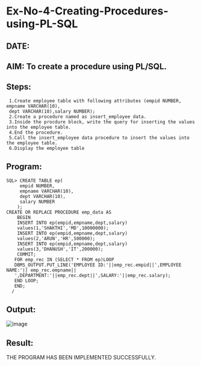 # Ex-No-4-Creating-Procedures-using-PL-SQL
## DATE:
## AIM: To create a procedure using PL/SQL.
## Steps:
     1.Create employee table with following attributes (empid NUMBER, empname VARCHAR(10),
     dept VARCHAR(10),salary NUMBER);
     2.Create a procedure named as insert_employee data.
     3.Inside the procdure block, write the query for inserting the values into the employee table.
     4.End the procedure.
     5.Call the insert_employee data procedure to insert the values into the employee table.
     6.Display the employee table
## Program:
```
SQL> CREATE TABLE ep(
     empid NUMBER,
     empname VARCHAR(10),
     dept VARCHAR(10),
     salary NUMBER
    );
CREATE OR REPLACE PROCEDURE emp_data AS
    BEGIN
    INSERT INTO ep(empid,empname,dept,salary)
    values(1,'SHAKTHI','MD',10000000);
    INSERT INTO ep(empid,empname,dept,salary)
    values(2,'ARUN','HR',500000);
    INSERT INTO ep(empid,empname,dept,salary)
    values(3,'DHANUSH','IT',200000);
    COMMIT;
   FOR emp_rec IN (SELECT * FROM ep)LOOP
   DBMS_OUTPUT.PUT_LINE('EMPLOYEE ID:'||emp_rec.empid||',EMPLOYEE NAME:'|| emp_rec.empname||
   ',DEPARTMENT:'||emp_rec.dept||',SALARY:'||emp_rec.salary);
   END LOOP;
   END;
  /
```
## Output:

![image](https://github.com/harini1006/Ex-No-4-Creating-Procedures-using-PL-SQL/assets/113497405/933e46dc-b04d-4987-ae60-b6cb6b59fd8b)

## Result:
THE PROGRAM HAS BEEN IMPLEMENTED SUCCESSFULLY.

